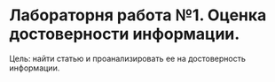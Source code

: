 # Лабораторня работа №1. Оценка достоверности информации.

Цель: найти статью и проанализировать ее на достоверность информации. 

